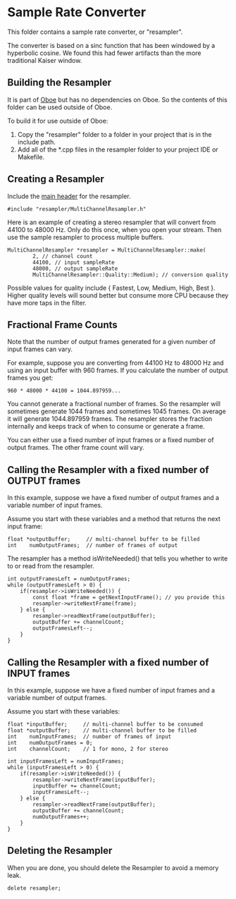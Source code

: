 # Sample Rate Converter

This folder contains a sample rate converter, or "resampler".

The converter is based on a sinc function that has been windowed by a hyperbolic cosine.
We found this had fewer artifacts than the more traditional Kaiser window.

## Building the Resampler

It is part of [Oboe](https://github.com/google/oboe) but has no dependencies on Oboe.
So the contents of this folder can be used outside of Oboe.

To build it for use outside of Oboe:

1. Copy the "resampler" folder to a folder in your project that is in the include path.
2. Add all of the \*.cpp files in the resampler folder to your project IDE or Makefile.

## Creating a Resampler

Include the [main header](MultiChannelResampler.h) for the resampler.

    #include "resampler/MultiChannelResampler.h"

Here is an example of creating a stereo resampler that will convert from 44100 to 48000 Hz.
Only do this once, when you open your stream. Then use the sample resampler to process multiple buffers.

    MultiChannelResampler *resampler = MultiChannelResampler::make(
            2, // channel count
            44100, // input sampleRate
            48000, // output sampleRate
            MultiChannelResampler::Quality::Medium); // conversion quality

Possible values for quality include { Fastest, Low, Medium, High, Best }.
Higher quality levels will sound better but consume more CPU because they have more taps in the filter.

## Fractional Frame Counts

Note that the number of output frames generated for a given number of input frames can vary.

For example, suppose you are converting from 44100 Hz to 48000 Hz and using an input buffer with 960 frames. If you calculate the number of output frames you get:

    960 * 48000 * 44100 = 1044.897959...

You cannot generate a fractional number of frames. So the resampler will sometimes generate 1044 frames and sometimes 1045 frames. On average it will generate 1044.897959 frames. The resampler stores the fraction internally and keeps track of when to consume or generate a frame.

You can either use a fixed number of input frames or a fixed number of output frames. The other frame count will vary.

## Calling the Resampler with a fixed number of OUTPUT frames

In this example, suppose we have a fixed number of output frames and a variable number of input frames.

Assume you start with these variables and a method that returns the next input frame:

    float *outputBuffer;     // multi-channel buffer to be filled
    int    numOutputFrames;  // number of frames of output

The resampler has a method isWriteNeeded() that tells you whether to write to or read from the resampler.

    int outputFramesLeft = numOutputFrames;
    while (outputFramesLeft > 0) {
        if(resampler->isWriteNeeded()) {
            const float *frame = getNextInputFrame(); // you provide this
            resampler->writeNextFrame(frame);
        } else {
            resampler->readNextFrame(outputBuffer);
            outputBuffer += channelCount;
            outputFramesLeft--;
        }
    }

## Calling the Resampler with a fixed number of INPUT frames

In this example, suppose we have a fixed number of input frames and a variable number of output frames.

Assume you start with these variables:

    float *inputBuffer;     // multi-channel buffer to be consumed
    float *outputBuffer;    // multi-channel buffer to be filled
    int    numInputFrames;  // number of frames of input
    int    numOutputFrames = 0;
    int    channelCount;    // 1 for mono, 2 for stereo

    int inputFramesLeft = numInputFrames;
    while (inputFramesLeft > 0) {
        if(resampler->isWriteNeeded()) {
            resampler->writeNextFrame(inputBuffer);
            inputBuffer += channelCount;
            inputFramesLeft--;
        } else {
            resampler->readNextFrame(outputBuffer);
            outputBuffer += channelCount;
            numOutputFrames++;
        }
    }

## Deleting the Resampler

When you are done, you should delete the Resampler to avoid a memory leak.

    delete resampler;
